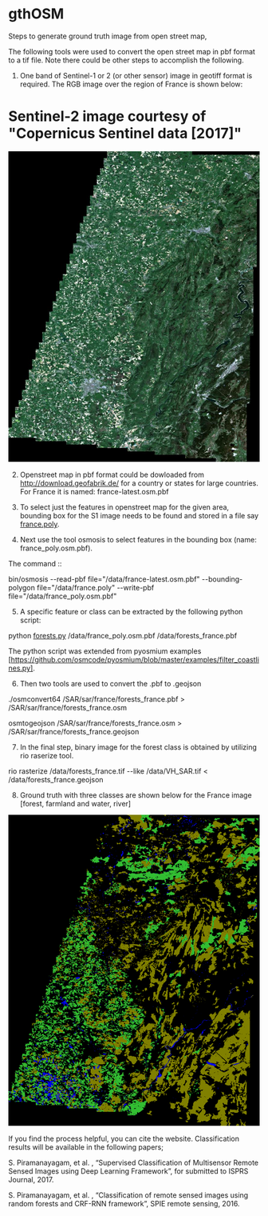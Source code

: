 # gthOSM

Steps to generate ground truth image from open street map,

The following tools were used to convert the open street map in pbf format to a tif file. Note there could be other steps to accomplish the following.

1. One band of Sentinel-1 or 2 (or other sensor) image in geotiff format is required. The RGB image over the region of France is shown below:

# Sentinel-2 image courtesy of "Copernicus Sentinel data [2017]"

![alt text](https://github.com/sankar19/gthOSM/blob/master/France1_RGB_rsz.jpg)

2. Openstreet map in pbf format could be dowloaded from http://download.geofabrik.de/ for a country or states for large countries.
For France it is named: france-latest.osm.pbf

3. To select just the features in openstreet map for the given area, bounding box for the S1 image needs to be found and stored in a file say [france.poly](https://github.com/sankar19/gthOSM/france.poly ).

4. Next use the tool osmosis to select features in the bounding box (name: france_poly.osm.pbf). 

The command ::

bin/osmosis --read-pbf file="/data/france-latest.osm.pbf" --bounding-polygon file="/data/france.poly" --write-pbf file="/data/france_poly.osm.pbf"

5. A specific feature or class can be extracted by the following python script: 

python [forests.py](https://github.com/sankar19/gthOSM/forests.py)  /data/france_poly.osm.pbf /data/forests_france.pbf

The python script was extended from pyosmium examples [https://github.com/osmcode/pyosmium/blob/master/examples/filter_coastlines.py].

6. Then two tools are used to convert the .pbf to .geojson

./osmconvert64 /SAR/sar/france/forests_france.pbf > /SAR/sar/france/forests_france.osm

osmtogeojson /SAR/sar/france/forests_france.osm > /SAR/sar/france/forests_france.geojson

7. In the final step, binary image for the forest class is obtained by utilizing rio raserize tool.

rio rasterize /data/forests_france.tif --like /data/VH_SAR.tif < /data/forests_france.geojson

8. Ground truth with three classes are shown below for the France image [forest, farmland and water, river]

![alt text](https://github.com/sankar19/gthOSM/blob/master/France1_gth_rsz.png)



If you find the process helpful, you can cite the website. Classification results will be available in the following papers;

S. Piramanayagam, et al. , “Supervised Classification of Multisensor Remote Sensed Images using Deep Learning Framework”, for submitted to ISPRS Journal, 2017.

S. Piramanayagam, et al. , “Classification of remote sensed images using random forests and CRF-RNN framework”, SPIE remote sensing, 2016.
